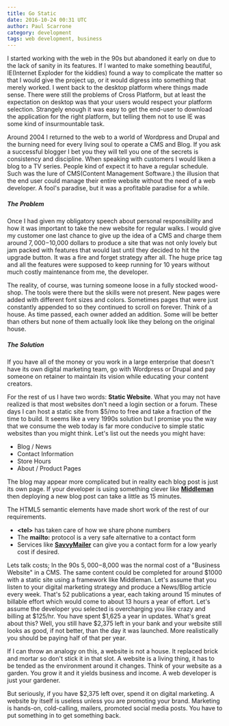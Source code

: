 ```yaml
---
title: Go Static
date: 2016-10-24 00:31 UTC
author: Paul Scarrone
category: development
tags: web development, business
---
```


I started working with the web in the 90s but abandoned it early on due to the lack of sanity in its features. If I wanted to make something beautiful, IE(Internet Exploder for the kiddies) found a way to complicate the matter so that I would give the project up, or it would digress into something that merely worked. I went back to the desktop platform where things made sense. There were still the problems of Cross Platform, but at least the expectation on desktop was that your users would respect your platform selection. Strangely enough it was easy to get the end-user to download the application for the right platform, but telling them not to use IE was some kind of insurmountable task.

Around 2004 I returned to the web to a world of Wordpress and Drupal and the burning need for every living soul to operate a CMS and Blog. If you ask a successful blogger I bet you they will tell you one of the secrets is consistency and discipline. When speaking with customers I would liken a blog to a TV series. People kind of expect it to have a regular schedule. Such was the lure of CMS(Content Management Software.) the illusion that the end user could manage their entire website without the need of a web developer. A fool's paradise, but it was a profitable paradise for a while.

##### The Problem

Once I had given my obligatory speech about personal responsibility and how it was important to take the new website for regular walks. I would give my customer one last chance to give up the idea of a CMS and charge them around $7,000-$10,000 dollars to produce a site that was not only lovely but jam packed with features that would last until they decided to hit the upgrade button. It was a fire and forget strategy after all. The huge price tag and all the features were supposed to keep running for 10 years without much costly maintenance from me, the developer.

The reality, of course, was turning someone loose in a fully stocked wood-shop. The tools were there but the skills were not present. New pages were added with different font sizes and colors. Sometimes pages that were just constantly appended to so they continued to scroll on forever. Think of a house. As time passed, each owner added an addition. Some will be better than others but none of them actually look like they belong on the original house.

##### The Solution

If you have all of the money or you work in a large enterprise that doesn't have its own digital marketing team, go with Wordpress or Drupal and pay someone on retainer to maintain its vision while educating your content creators.

For the rest of us I have two words: **Static Website**. What you may not have realized is that most websites don't need a login section or a forum. These days I can host a static site from $5/mo to free and take a fraction of the time to build. It seems like a very 1990s solution but I promise you the way that we consume the web today is far more conducive to simple static websites than you might think. Let's list out the needs you might have:

- Blog / News
- Contact Information
- Store Hours
- About / Product Pages

The blog may appear more complicated but in reality each blog post is just its own page. If your developer is using something clever like **[Middleman](https://middlemanapp.com)** then deploying a new blog post can take a little as 15 minutes.

The HTML5 semantic elements have made short work of the rest of our requirements. 

- <b>&lt;tel&gt;</b> has taken care of how we share phone numbers
- The <b>mailto:</b> protocol is a very safe alternative to a contact form
- Services like <b>[SavvyMailer](http://localhost:4567/#products)</b> can give you a contact form for a low yearly cost if desired.

Lets talk costs; In the 90s $5,000-$8,000 was the normal cost of a "Business Website" in a CMS. The same content could be completed for around $1000 with a static site using a framework like Middleman. Let's assume that you listen to your digital marketing strategy and produce a News/Blog article every week. That's 52 publications a year, each taking around 15 minutes of billable effort which would come to about 13 hours a year of effort. Let's assume the developer you selected is overcharging you like crazy and billing at $125/hr. You have spent $1,625 a year in updates. What's great about this? Well, you still have $2,375 left in your bank and your website still looks as good, if not better, than the day it was launched. More realistically you should be paying half of that per year.

If I can throw an analogy on this, a website is not a house. It replaced brick and mortar so don't stick it in that slot. A website is a living thing, it has to be tended as the environment around it changes. Think of your website as a garden. You grow it and it yields business and income. A web developer is just your gardener.

But seriously, if you have $2,375 left over, spend it on digital marketing. A website by itself is useless unless you are promoting your brand. Marketing is hands-on, cold-calling, mailers, promoted social media posts. You have to put something in to get something back.
